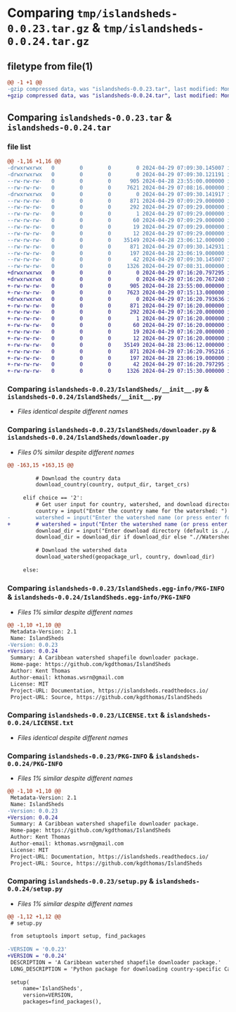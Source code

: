 # Comparing `tmp/islandsheds-0.0.23.tar.gz` & `tmp/islandsheds-0.0.24.tar.gz`

## filetype from file(1)

```diff
@@ -1 +1 @@
-gzip compressed data, was "islandsheds-0.0.23.tar", last modified: Mon Apr 29 07:09:30 2024, max compression
+gzip compressed data, was "islandsheds-0.0.24.tar", last modified: Mon Apr 29 07:16:20 2024, max compression
```

## Comparing `islandsheds-0.0.23.tar` & `islandsheds-0.0.24.tar`

### file list

```diff
@@ -1,16 +1,16 @@
-drwxrwxrwx   0        0        0        0 2024-04-29 07:09:30.145007 islandsheds-0.0.23/
-drwxrwxrwx   0        0        0        0 2024-04-29 07:09:30.121191 islandsheds-0.0.23/IslandSheds/
--rw-rw-rw-   0        0        0      905 2024-04-28 23:55:00.000000 islandsheds-0.0.23/IslandSheds/__init__.py
--rw-rw-rw-   0        0        0     7621 2024-04-29 07:08:16.000000 islandsheds-0.0.23/IslandSheds/downloader.py
-drwxrwxrwx   0        0        0        0 2024-04-29 07:09:30.141917 islandsheds-0.0.23/IslandSheds.egg-info/
--rw-rw-rw-   0        0        0      871 2024-04-29 07:09:29.000000 islandsheds-0.0.23/IslandSheds.egg-info/PKG-INFO
--rw-rw-rw-   0        0        0      292 2024-04-29 07:09:29.000000 islandsheds-0.0.23/IslandSheds.egg-info/SOURCES.txt
--rw-rw-rw-   0        0        0        1 2024-04-29 07:09:29.000000 islandsheds-0.0.23/IslandSheds.egg-info/dependency_links.txt
--rw-rw-rw-   0        0        0       60 2024-04-29 07:09:29.000000 islandsheds-0.0.23/IslandSheds.egg-info/entry_points.txt
--rw-rw-rw-   0        0        0       19 2024-04-29 07:09:29.000000 islandsheds-0.0.23/IslandSheds.egg-info/requires.txt
--rw-rw-rw-   0        0        0       12 2024-04-29 07:09:29.000000 islandsheds-0.0.23/IslandSheds.egg-info/top_level.txt
--rw-rw-rw-   0        0        0    35149 2024-04-28 23:06:12.000000 islandsheds-0.0.23/LICENSE.txt
--rw-rw-rw-   0        0        0      871 2024-04-29 07:09:30.142931 islandsheds-0.0.23/PKG-INFO
--rw-rw-rw-   0        0        0      197 2024-04-28 23:06:19.000000 islandsheds-0.0.23/README.md
--rw-rw-rw-   0        0        0       42 2024-04-29 07:09:30.145007 islandsheds-0.0.23/setup.cfg
--rw-rw-rw-   0        0        0     1326 2024-04-29 07:08:31.000000 islandsheds-0.0.23/setup.py
+drwxrwxrwx   0        0        0        0 2024-04-29 07:16:20.797295 islandsheds-0.0.24/
+drwxrwxrwx   0        0        0        0 2024-04-29 07:16:20.767240 islandsheds-0.0.24/IslandSheds/
+-rw-rw-rw-   0        0        0      905 2024-04-28 23:55:00.000000 islandsheds-0.0.24/IslandSheds/__init__.py
+-rw-rw-rw-   0        0        0     7623 2024-04-29 07:15:13.000000 islandsheds-0.0.24/IslandSheds/downloader.py
+drwxrwxrwx   0        0        0        0 2024-04-29 07:16:20.793636 islandsheds-0.0.24/IslandSheds.egg-info/
+-rw-rw-rw-   0        0        0      871 2024-04-29 07:16:20.000000 islandsheds-0.0.24/IslandSheds.egg-info/PKG-INFO
+-rw-rw-rw-   0        0        0      292 2024-04-29 07:16:20.000000 islandsheds-0.0.24/IslandSheds.egg-info/SOURCES.txt
+-rw-rw-rw-   0        0        0        1 2024-04-29 07:16:20.000000 islandsheds-0.0.24/IslandSheds.egg-info/dependency_links.txt
+-rw-rw-rw-   0        0        0       60 2024-04-29 07:16:20.000000 islandsheds-0.0.24/IslandSheds.egg-info/entry_points.txt
+-rw-rw-rw-   0        0        0       19 2024-04-29 07:16:20.000000 islandsheds-0.0.24/IslandSheds.egg-info/requires.txt
+-rw-rw-rw-   0        0        0       12 2024-04-29 07:16:20.000000 islandsheds-0.0.24/IslandSheds.egg-info/top_level.txt
+-rw-rw-rw-   0        0        0    35149 2024-04-28 23:06:12.000000 islandsheds-0.0.24/LICENSE.txt
+-rw-rw-rw-   0        0        0      871 2024-04-29 07:16:20.795216 islandsheds-0.0.24/PKG-INFO
+-rw-rw-rw-   0        0        0      197 2024-04-28 23:06:19.000000 islandsheds-0.0.24/README.md
+-rw-rw-rw-   0        0        0       42 2024-04-29 07:16:20.797295 islandsheds-0.0.24/setup.cfg
+-rw-rw-rw-   0        0        0     1326 2024-04-29 07:15:30.000000 islandsheds-0.0.24/setup.py
```

### Comparing `islandsheds-0.0.23/IslandSheds/__init__.py` & `islandsheds-0.0.24/IslandSheds/__init__.py`

 * *Files identical despite different names*

### Comparing `islandsheds-0.0.23/IslandSheds/downloader.py` & `islandsheds-0.0.24/IslandSheds/downloader.py`

 * *Files 0% similar despite different names*

```diff
@@ -163,15 +163,15 @@
         
         # Download the country data
         download_country(country, output_dir, target_crs)
     
     elif choice == '2':
         # Get user input for country, watershed, and download directory
         country = input("Enter the country name for the watershed: ")
-        watershed = input("Enter the watershed name (or press enter for all watersheds): ")
+        # watershed = input("Enter the watershed name (or press enter for all watersheds): ")
         download_dir = input("Enter download directory (default is .//Watershed//): ")
         download_dir = download_dir if download_dir else ".//Watershed//"
         
         # Download the watershed data
         download_watershed(geopackage_url, country, download_dir)
     
     else:
```

### Comparing `islandsheds-0.0.23/IslandSheds.egg-info/PKG-INFO` & `islandsheds-0.0.24/IslandSheds.egg-info/PKG-INFO`

 * *Files 1% similar despite different names*

```diff
@@ -1,10 +1,10 @@
 Metadata-Version: 2.1
 Name: IslandSheds
-Version: 0.0.23
+Version: 0.0.24
 Summary: A Caribbean watershed shapefile downloader package.
 Home-page: https://github.com/kgdthomas/IslandSheds
 Author: Kent Thomas
 Author-email: kthomas.wsrn@gmail.com
 License: MIT
 Project-URL: Documentation, https://islandsheds.readthedocs.io/
 Project-URL: Source, https://github.com/kgdthomas/IslandSheds
```

### Comparing `islandsheds-0.0.23/LICENSE.txt` & `islandsheds-0.0.24/LICENSE.txt`

 * *Files identical despite different names*

### Comparing `islandsheds-0.0.23/PKG-INFO` & `islandsheds-0.0.24/PKG-INFO`

 * *Files 1% similar despite different names*

```diff
@@ -1,10 +1,10 @@
 Metadata-Version: 2.1
 Name: IslandSheds
-Version: 0.0.23
+Version: 0.0.24
 Summary: A Caribbean watershed shapefile downloader package.
 Home-page: https://github.com/kgdthomas/IslandSheds
 Author: Kent Thomas
 Author-email: kthomas.wsrn@gmail.com
 License: MIT
 Project-URL: Documentation, https://islandsheds.readthedocs.io/
 Project-URL: Source, https://github.com/kgdthomas/IslandSheds
```

### Comparing `islandsheds-0.0.23/setup.py` & `islandsheds-0.0.24/setup.py`

 * *Files 1% similar despite different names*

```diff
@@ -1,12 +1,12 @@
 # setup.py
 
 from setuptools import setup, find_packages
 
-VERSION = '0.0.23'
+VERSION = '0.0.24'
 DESCRIPTION = 'A Caribbean watershed shapefile downloader package.'
 LONG_DESCRIPTION = 'Python package for downloading country-specific Caribbean watershed data.'
 
 setup(
     name='IslandSheds',
     version=VERSION,
     packages=find_packages(),
```

